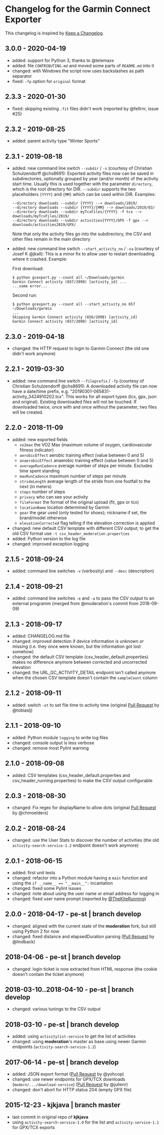 # Changelog for the Garmin Connect Exporter

This changelog is inspired by [Keep a Changelog](https://keepachangelog.com/en/1.0.0/).


## 3.0.0 - 2020-04-19

- added: support for Python 3, thanks to @telemaxx
- added: file `CONTRIBUTING.md` and moved some parts of `README.md` into it
- changed: with Windows the script now uses backslashes as path separator
- fixed: `-fp` option for `original` format


## 2.3.3 - 2020-01-30

- fixed: skipping existing `.fit` files didn't work (reported by @fellrnr, issue #25)


## 2.3.2 - 2019-08-25

- added: parent activity type "Winter Sports"


## 2.3.1 - 2019-08-18

- added: new command line switch `--subdir` / `-s` (courtesy of Christian Schulzendorff @chs8691):
  Exported activity files now can be saved in subdirectories, optionally grouped by year (and/or month) of the activity start time. Usually this is used together with the parameter `directory`, which is the root directory for DIR. `--subdir` supports the two placeholders `{YYYY}` and `{MM}` which can be used within DIR. Examples:
  ```
  --directory downloads --subdir {YYYY} --> downloads/2019/
  --directory downloads --subdir {YYYY}/{MM} --> downloads/2019/03/
  --directory downloads --subdir myTcxFiles/{YYYY} -f tcx --> downloads/myTcxFiles/2019/
  --directory downloads --subdir activities{YYYY}/GPX -f gpx --> downloads/activities2019/GPX/
  ```
  Note that only the activity files go into the subdirectory, the CSV and other files remain in the main directory
- added: new command line switch `--start_activity_no` / `-sa` (courtesy of Josef K @jkall):
  This is a minor fix to allow user to restart downloading where it crashed. Example:

  First download:
  ```
  $ python gcexport.py --count all ~/Downloads/garmin
  Garmin Connect activity (657/2098) [activity_id] ...
  ...some error...
  ```
  Second run:
  ```
  $ python gcexport.py --count all --start_activity_no 657 ~/Downloads/garmin
  ...
  Skipping Garmin Connect activity (656/2098) [activity_id]
  Garmin Connect activity (657/2098) [activity_id]
  ```


## 2.3.0 - 2019-04-18

- changed: the HTTP request to login to Garmin Connect (the old one didn't work anymore)


## 2.2.1 - 2019-03-30

- added: new command line switch `--fileprefix` / `-fp` (courtesy of Christian Schulzendorff @chs8691):
  A downloaded activity file can now have a date/time prefix, e.g. "20190301-065831-activity_3424910202.tcx". This works for all export types (tcx, gpx, json and original).
  Existing downloaded files will not be touched. If downloaded twice, once with and once without the parameter, two files will be created.


## 2.2.0 - 2018-11-09

- added: new exported fields
    - `vo2max` the VO2 Max (maximum volume of oxygen, cardiovascular fitness indicator)
    - `aerobicEffect` aerobic training effect (value between 0 and 5)
    - `anaerobicEffect` anaerobic training effect (value between 0 and 5)
    - `averageRunCadence` average number of steps per minute. Excludes time spent standing
    - `maxRunCadence` maximum number of steps per minute
    - `strideLength` average length of the stride from one footfall to the next (in meters)
    - `steps` number of steps
    - `privacy` who can see your activity
    - `fileFormat` the format of the original upload (fit, gpx or tcx)
    - `locationName` location determined by Garmin
    - `gear` the gear used (only tested for shoes); nickname if set, the brand/model otherwise
    - `elevationCorrected` flag telling if the elevation correction is applied
- changed: new default CSV template with different CSV output;
  to get the old CSV format use `-t csv_header_moderation.properties`
- added: Python version to the log file
- changed: improved exception logging


## 2.1.5 - 2018-09-24

- added: command line switches `-v` (verbosity) and `--desc` (description)


## 2.1.4 - 2018-09-21

- added: command line switches `-e` and `-a` to pass the CSV output to an external programm
  (merged from @moderation's commit from 2018-09-09)


## 2.1.3 - 2018-09-17

- added: CHANGELOG.md file
- changed: improved detection if device information is unknown or missing
  (i.e. they once were known, but the information got lost somehow)
- changed: the default CSV template (csv_header_default.properties) makes no difference
  anymore between corrected and uncorrected elevation
- changed: the URL_GC_ACTIVITY_DETAIL endpoint isn't called anymore when the chosen
  CSV template doesn't contain the `sampleCount` column


## 2.1.2 - 2018-09-11

- added: switch `-ot` to set file time to activity time (original
  [Pull Request](https://github.com/kjkjava/garmin-connect-export/pull/8) by @tobiaslj)


## 2.1.1 - 2018-09-10

- added: Python module `logging` to write log files
- changed: console output is less verbose
- changed: remove most Pylint warning


## 2.1.0 - 2018-09-08

- added: CSV templates (csv_header_default.properties and csv_header_running.properties)
  to make the CSV output configurable


## 2.0.3 - 2018-08-30

- changed: Fix regex for displayName to allow dots (original
  [Pull Request](https://github.com/moderation/garmin-connect-export/pull/19) by @chmoelders)


## 2.0.2 - 2018-08-24

- changed: use the User Stats to discover the number of activities
  (the old `activity-search-service-1.2` endpoint doesn't work anymore)


## 2.0.1 - 2018-06-15

- added: first unit tests
- changed: refactor into a Python module having a `main` function and using
  the `if __name__ == "__main__":` incantation
- changed: fixed some Pylint issues
- changed: note about using the user name or email address for logging in
- changed: fixed user name prompt (reported by
  [@TheKiteRunning](https://github.com/pe-st/garmin-connect-export/issues/6))


## 2.0.0 - 2018-04-17 - pe-st | branch develop

- changed: aligned with the current state of the **moderation** fork, but still using Python 2 for now
- changed: fixed distance and elapsedDuration parsing
  ([Pull Request](https://github.com/pe-st/garmin-connect-export/pull/3) by @lindback)


## 2018-04-06 - pe-st | branch develop

- changed: login ticket is now extracted from HTML response (the cookie doesn't contain the ticket anymore)


## 2018-03-10..2018-04-10 - pe-st | branch develop

- changed: various tunings to the CSV output


## 2018-03-10 - pe-st | branch develop

- added: using `activitylist-service` to get the list of activities
- changed: using **moderation**'s master as base using newer Garmin endpoints
  (`activity-search-service-1.2`)


## 2017-06-14 - pe-st | branch develop

- added: JSON export format
  ([Pull Request](https://github.com/kjkjava/garmin-connect-export/pull/6) by @yohcop)
- changed: use newer endpoints for GPX/TCX downloads (`modern/.../download-service`)
  ([Pull Request](https://github.com/kjkjava/garmin-connect-export/pull/30) by @julienr)
- changed: don't abort for HTTP status 204 (empty GPX file)


## 2015-12-23 - kjkjava | branch master

- last commit in original repo of **kjkjava**
- using `activity-search-service-1.0` for the list and `activity-service-1.1` for GPX/TCX exports
